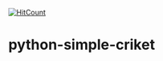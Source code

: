 [![HitCount](http://hits.dwyl.io/teamtact/https://github.com/teamtact/python-simple-cricket.svg)](http://hits.dwyl.io/teamtact/https://github.com/teamtact/python-simple-cricket)

# python-simple-criket
